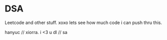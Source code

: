 # DSA
Leetcode and other stuff. xoxo
lets see how much code i can push thru this.

hanyuc // xiorra.
i <3 u dl // sa
